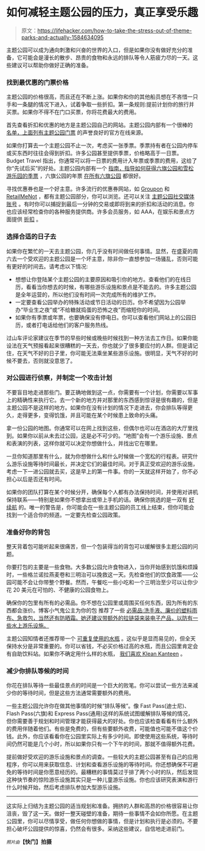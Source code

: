 # 如何减轻主题公园的压力，真正享受乐趣

> 原文：<https://lifehacker.com/how-to-take-the-stress-out-of-theme-parks-and-actually-1584634095>

主题公园可以成为通向刺激和兴奋的世界的入口，但是如果你没有做好充分的准备，它可能会是漫长的散步、昂贵的食物和永远的排队等令人筋疲力尽的一天。这些建议可以帮助你做好正确的准备。



### 找到最优惠的门票价格

主题公园的价格很高，而且还在不断上涨。如果你和你的其他船员想在不吝惜一只手和一条腿的情况下进入，试着争取一些折扣。第一条规则:提前计划你的旅行并买票。如果你不得不在门口买票，你将花费最大的费用。

首先查看折扣和优惠的地方是主题公园自己的网站。主题公园内部有一个很棒的 [名单，上面列有主题公园门票](http://www.themeparkinsider.com/tickets/) 的声誉良好的官方在线来源。

如果你打算去一个主题公园不止一次，考虑买一张季票。季票持有者在公园内停车或买东西时往往会得到折扣。许多公园甚至提供季票，价格略高于一日票。Budget Travel 指出，你通常可以将一日票的费用计入年票或季票的费用，这给了你“先试后买”的好处。主题公园内部有一个 [指南，指导如何获得六旗公园和雪松游乐园的季票](http://www.themeparkinsider.com/flume/201402/3874/) ，六旗公园的年票 [在所有六旗公园](https://www.sixflags.com/national/season-passes) 都很好。

寻找优惠券也是一个好主意。许多流行的优惠券网站，如 [Groupon](http://www.groupon.com/local/amusement-parks) 和 [RetailMeNot](http://www.retailmenot.com/coupons/themeparks) ，都有主题公园部分，你可以浏览。还可以关注 [主题公园社交媒体账号](http://www.themeparkinsider.com/discussion/thread.cfm?page=70) 。有时你可以捕捉到最后一分钟的交易或即将到来的折扣和活动的消息。你也应该经常检查你的各种服务提供商。许多会员服务，如 AAA，在娱乐和景点方面提供 [折扣](http://discounts.aaa.com/attractions.htm) 。

### 选择合适的日子去

如果你在繁忙的一天去主题公园，你几乎没有时间做任何事情。显然，在盛夏的周六去一个受欢迎的主题公园是一个坏主意，除非你一直想参加一场骚乱，否则可能有更好的时间去。请考虑以下情况:

*   想想让你登陆某个主题公园的主要原因和吸引你的地方。查看他们的在线日历，看看当你想去的时候，有哪些游乐设施和景点是不能去的。许多主题公园是全年运营的，所以他们没有时间一次完成所有的维护工作。
*   一定要查看公园举办的特殊活动或节日活动的日历。你不希望因为公园举办“毕业生之夜”或“不给糖就捣蛋的恐怖之夜”而缩短你的时间。
*   如果你有季票或年票，也要确保没有停电日。你可以查看他们网站上的公园日历，或者打电话给他们的客户服务热线。

过山车评论家建议在季节的早些时候或晚些时候找到一种方法去工作日。如果你能设法在天气预报看起来很糟糕的一天去，你也就少了很多要应付的人群。但是请记住，在天气不好的日子里，你可能无法乘坐某些游乐设施。很明显，天气不好的时候不要去，否则就没意思了。

### 对公园进行侦察，并制定一个攻击计划

不要盲目地走进那些门。要正确地做到这一点，你需要有一个计划，你需要以军事上的精确性来执行它。去一个新的地方并对那里的东西感到惊讶是很有趣的，但是主题公园不是这样的地方。如果你在没有计划的情况下走进去，你会排队等得更久，走得更多，变得饥饿，并且可能在某个时候患上致命的头痛。

拿一份公园的地图。你通常可以在网上找到这些，但偶尔也可以在酒店的大厅里找到。如果你以前从未去过公园，这是必不可少的。“地图”会有一个游乐设施、景点和表演的列表，这样你就可以决定你想做什么，并找出它在哪里。

一旦你知道那里有什么，就为你想做什么和什么时候做一个宽松的行程表。研究什么游乐设施等待时间最长，并决定它们的最佳时间。对于真正受欢迎的游乐设施，考虑一下一进公园就去买，这是早上的第一件事。你的一天就这样开始了，你不必担心以后是否还有时间。

如果你的团队打算在某个时候分开，确保每个人都有办法保持时间，并使用对讲机保持联系——特别是如果你不想拿出或带上手机的话。确保你挑选的是一双有 [好续航](http://www.buytwowayradios.com/cat/2-way-radios/guide/consumer/use/theme-parks.aspx) 的。唯一的警告是，你可能会在一些主题公园的员工线上结束，但你可能会找到一个适合你的频道。一定要先检查公园政策。

### 准备好你的背包

整天背着包可能听起来很痛苦，但一个包装得当的背包可以缓解很多主题公园的问题。

你要打包的主要是一些食物。大多数公园允许食物进入，当你开始感到饥饿和烦躁时，一些格兰诺拉燕麦卷和三明治可以挽救这一天。先检查他们的饮食政策——公园可能不会让你带整个野餐。然而，午餐吃一些小吃和一个三明治至少可以让你少花 20 美元在可怕的、不健康的公园食物上。

确保你的包里有所有的必需品。你不想在公园里或周围买任何东西，因为所有的东西都会涨价。博客小气鬼公主为你的包 推荐了一些 [必需品:洗手液、廉价的塑料雨布、急救包，当然还有防晒霜。她还建议带额外的拉链袋来装电子产品，以防有一些水上游乐设施。](http://cheapskateprincess.com/2014/03/back-pack/)

主题公园知情者还推荐带一个 [可重复使用的水瓶](http://www.themeparkinsider.com/flume/201006/1955/) 。这似乎是显而易见的，但全天保持水分是非常重要的。你可以省钱，不必买价格过高的水瓶，而且公园里肯定会有自助饮料站。如果你不确定用什么样的水瓶， [我们喜欢 Klean Kanteen](https://lifehacker.com/the-klean-kanteen-totes-your-water-around-all-summer-lo-5916734) 。

### 减少你排队等候的时间

你花在排队等待一些最佳景点的时间是一个巨大的败笔。你可以尝试一些方法来减少你的等待时间，但是这些方法通常需要额外的费用。

一些主题公园允许你在做其他事情的时候“排队等候”。像 Fast Pass(迪士尼)、Flash Pass(六旗)和 Express Pass(通用)这样的系统试图缓解排队等候的情况，但你需要善于规划和时间管理才能获得最大的好处。你也应该检查看看有什么额外的费用伴随着他们。有些是免费的，但有些要额外收费，可能值也可能不值这个价钱。此外，你应该看看你在公园里实际上有多少时间。即使使用这些系统，等待时间仍然可能是几个小时，所以如果你只有一个下午的时间，那就不值得额外花费。

提前做好受欢迎的游乐设施和景点的调查。一些较大的主题公园甚至有自己的应用程序，你可以用来获取信息、计划和查看游乐设施的等待时间。你还想确保不可避免的等待时间是你愿意经历的。最糟糕的事情莫过于排了两个小时的队，然后发现这种快节奏的惊险游乐设施其实只是一种儿童游乐设施。你也应该研究表演和游行什么时候开始，然后考虑排队参加大型游乐设施。

* * *

这实际上归结为主题公园的适当规划和准备。拥挤的人群和高昂的价格很容易让你沮丧，毁了这一天。做好一整天碰壁的准备，期待一些事情不会如你所愿。在主题公园里，你可以尽情享受，做任何你想做的事情，但是计划和执行是必须的。不要担心破坏公园提供的惊喜，仍然会有很多。采纳这些建议，自信地走进前门。

<small>*照片由*</small><small><small></small></small>**【快门】拍摄**